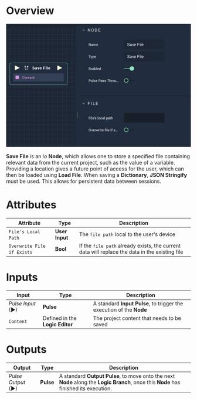 # Overview

![The Save File Node.](../../.gitbook/assets/Savefile.jpg)

**Save File** is an _io_ **Node**, which allows one to store a specified file containing relevant data from the current project, such as the value of a variable. Providing a location gives a future point of access for the user, which can then be loaded using **Load File**. When saving a **Dictionary**, **JSON Stringify** must be used.  This allows for persistent data between sessions.

# Attributes

|Attribute|Type|Description|
|---|---|---|
|`File's Local Path`|**User Input**|The `file path` local to the user's device|
|`Overwrite File if Exists`|**Bool**|If the `file path` already exists, the current data will replace the data in the existing file

# Inputs

|Input|Type|Description|
|---|---|---|
|*Pulse Input* (►)|**Pulse**|A standard **Input Pulse**, to trigger the execution of the **Node**|
|`Content`|Defined in the **Logic Editor**|The project content that needs to be saved

# Outputs

|Output|Type|Description|
|---|---|---|
|*Pulse Output* (►)|**Pulse**|A standard **Output Pulse**, to move onto the next **Node** along the **Logic Branch**, once this **Node** has finished its execution.|
